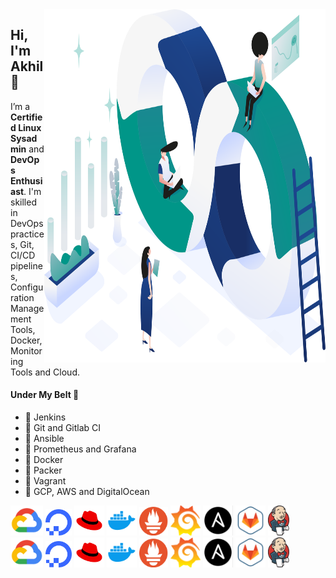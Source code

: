 <img align="right" src="img/design.svg" alt="background" width=450px height=565px/>

## Hi, I'm Akhil 🙌

I’m a **Certified Linux Sysadmin** and **DevOps Enthusiast**. I'm skilled in DevOps practices, Git, CI/CD pipelines, Configuration Management Tools, Docker, Monitoring Tools and Cloud.

#### Under My Belt 💪

- 🔺 Jenkins
- 🔺 Git and Gitlab CI
- 🔺 Ansible
- 🔺 Prometheus and Grafana
- 🔺 Docker
- 🔺 Packer
- 🔺 Vagrant
- 🔺 GCP, AWS and DigitalOcean

<img align="bottom" src="img/gcp.png" alt="GCP" width=52px height=48px/>
<img align="bottom" src="img/digitalocean.png" alt="DigitalOcean" width=42px height=42px/>
<img align="bottom" src="img/redhat.png" alt="Redhat" width=48px height=48px/>
<img align="bottom" src="img/docker.png" alt="docker" width=48px height=48px/>
<img align="bottom" src="img/prometheus.png" alt="Prometheus" width=46px height=46px/>
<img align="bottom" src="img/grafana.png" alt="grafana" width=48px height=48px/>
<img align="bottom" src="img/ansible.png" alt="Ansible" width=48px height=48px/>
<img align="bottom" src="img/gitlab.png" alt="GitLab" width=48px height=48px/>
<img align="bottom" src="img/jenkins.png" alt="Jenkins" width=34px height=48px/>


<div style="width:830px; height:120px; overflow:auto;">
		<div style="width: 500px; height: 90px;">
			<img align="bottom" src="img/gcp.png" alt="GCP" width=52px height=48px/>
            <img align="bottom" src="img/digitalocean.png" alt="DigitalOcean" width=42px height=42px/>
            <img align="bottom" src="img/redhat.png" alt="Redhat" width=48px height=48px/>
            <img align="bottom" src="img/docker.png" alt="docker" width=48px height=48px/>
            <img align="bottom" src="img/prometheus.png" alt="Prometheus" width=46px height=46px/>
            <img align="bottom" src="img/grafana.png" alt="grafana" width=48px height=48px/>
            <img align="bottom" src="img/ansible.png" alt="Ansible" width=48px height=48px/>
            <img align="bottom" src="img/gitlab.png" alt="GitLab" width=48px height=48px/>
            <img align="bottom" src="img/jenkins.png" alt="Jenkins" width=34px height=48px/>
		</div>
	</div>